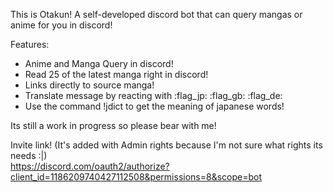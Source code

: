 This is Otakun! A self-developed discord bot that can query mangas or anime for you in discord!  
  
Features:  
- Anime and Manga Query in discord!  
- Read 25 of the latest manga right in discord!  
- Links directly to source manga!  
- Translate message by reacting with :flag_jp: :flag_gb: :flag_de:  
- Use the command !jdict to get the meaning of japanese words!  

Its still a work in progress so please bear with me!  
  
Invite link! (It's added with Admin rights because I'm not sure what rights its needs :|)  
https://discord.com/oauth2/authorize?client_id=1186209740427112508&permissions=8&scope=bot  
 
